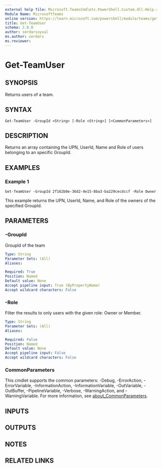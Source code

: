 ```yaml
---
external help file: Microsoft.TeamsCmdlets.PowerShell.Custom.dll-Help.xml
Module Name: MicrosoftTeams
online version: https://learn.microsoft.com/powershell/module/teams/get-teamuser
title: Get-TeamUser
schema: 2.0.0
author: serdarsoysal
ms.author: serdars
ms.reviewer:
---
```


# Get-TeamUser

## SYNOPSIS
Returns users of a team.

## SYNTAX

```
Get-TeamUser -GroupId <String> [-Role <String>] [<CommonParameters>]
```

## DESCRIPTION
Returns an array containing the UPN, UserId, Name and Role of users belonging to an specific GroupId.

## EXAMPLES

### Example 1
```
Get-TeamUser -GroupId 2f162b0e-36d2-4e15-8ba3-ba229cecdccf -Role Owner
```
This example returns the UPN, UserId, Name, and Role of the owners of the specified GroupId.

## PARAMETERS

### -GroupId
GroupId of the team

```yaml
Type: String
Parameter Sets: (All)
Aliases:

Required: True
Position: Named
Default value: None
Accept pipeline input: True (ByPropertyName)
Accept wildcard characters: False
```

### -Role
Filter the results to only users with the given role: Owner or Member.

```yaml
Type: String
Parameter Sets: (All)
Aliases:

Required: False
Position: Named
Default value: None
Accept pipeline input: False
Accept wildcard characters: False
```

### CommonParameters
This cmdlet supports the common parameters: -Debug, -ErrorAction, -ErrorVariable, -InformationAction, -InformationVariable, -OutVariable, -OutBuffer, -PipelineVariable, -Verbose, -WarningAction, and -WarningVariable. For more information, see [about_CommonParameters](https://go.microsoft.com/fwlink/?LinkID=113216).

## INPUTS

## OUTPUTS

## NOTES

## RELATED LINKS
